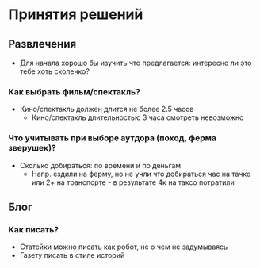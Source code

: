 # Принятия решений

## Развлечения

- Для начала хорошо бы изучить что предлагается: интересно ли это тебе хоть сколечко?

### Как выбрать фильм/спектакль?

- Кино/спектакль должен длится не более 2.5 часов
    - Кино/спектакль длительностью 3 часа смотреть невозможно

### Что учитывать при выборе аутдора (поход, ферма зверушек)?

- Сколько добираться: по времени и по деньгам
    - Напр. ездили на ферму, но не учли что добираться час на тачке или 2+ на транспорте - в результате 4к на таксо
      потратили

## Блог

### Как писать?

- Статейки можно писать как робот, не о чем не задумываясь
- Газету писать в стиле историй